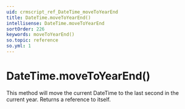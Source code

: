 ```yaml
---
uid: crmscript_ref_DateTime_moveToYearEnd
title: DateTime.moveToYearEnd()
intellisense: DateTime.moveToYearEnd
sortOrder: 226
keywords: moveToYearEnd()
so.topic: reference
so.yml: 1
---
```


# DateTime.moveToYearEnd()

This method will move the current DateTime to the last second in the current year. Returns a reference to itself.
